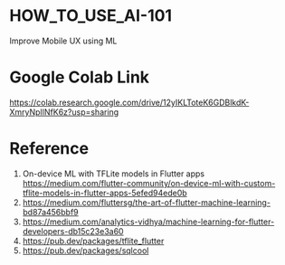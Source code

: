 # HOW_TO_USE_AI-101
Improve Mobile UX using ML

# Google Colab Link
https://colab.research.google.com/drive/12yIKLToteK6GDBlkdK-XmryNpIlNfK6z?usp=sharing


# Reference

1. On-device ML with TFLite models in Flutter apps
   https://medium.com/flutter-community/on-device-ml-with-custom-tflite-models-in-flutter-apps-5efed94ede0b
2. https://medium.com/fluttersg/the-art-of-flutter-machine-learning-bd87a456bbf9
3. https://medium.com/analytics-vidhya/machine-learning-for-flutter-developers-db15c23e3a60
4. https://pub.dev/packages/tflite_flutter
5. https://pub.dev/packages/sqlcool
